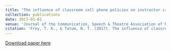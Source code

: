 ```yaml
---
title: "The influence of classroom cell phone policies on instructor credibility"
collection: publications
date: 2017-01-01
venue: 'Journal of the Communication, Speech & Theatre Association of North Dakota'
citation: 'Frey, T. K., & Tatum, N. T. (2017). The influence of classroom cell phone policies on instructor credibility. <i>Journal of the Communication, Speech & Theatre Association of North Dakota, 29</i>, 1-13.'
---
```


[Download paper here](http://tkodyfrey.github.io/files/JCSTAND.pdf)